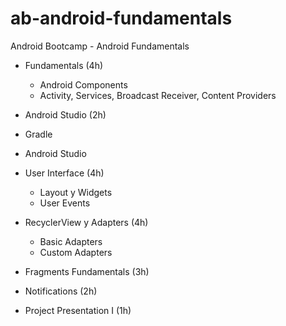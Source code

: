 # ab-android-fundamentals
Android Bootcamp - Android Fundamentals

- Fundamentals (4h)

  - Android Components
  - Activity, Services, Broadcast Receiver, Content Providers

- Android Studio (2h) 

 - Gradle
 - Android Studio
 
- User Interface (4h)

  - Layout y Widgets
  - User Events
  
- RecyclerView y Adapters (4h)

  - Basic Adapters
  - Custom Adapters
  
- Fragments Fundamentals (3h)

- Notifications (2h)

- Project Presentation I (1h)

